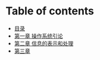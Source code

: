 # Table of contents

* [目录](README.md)
* [第一章 操作系统引论](di-yi-zhang-cao-zuo-xi-tong-yin-lun.md)
* [第二章 信息的表示和处理](di-er-zhang-xin-xi-de-biao-shi-he-chu-li.md)
* [第三章](di-san-zhang.md)
